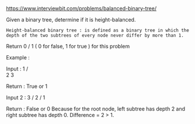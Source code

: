 https://www.interviewbit.com/problems/balanced-binary-tree/



Given a binary tree, determine if it is height-balanced.

    Height-balanced binary tree : is defined as a binary tree in which the depth of the two subtrees of every node never differ by more than 1. 

Return 0 / 1 ( 0 for false, 1 for true ) for this problem

Example :

Input : 
          1
         / \
        2   3

Return : True or 1 

Input 2 : 
         3
        /
       2
      /
     1

Return : False or 0 
         Because for the root node, left subtree has depth 2 and right subtree has depth 0. 
         Difference = 2 > 1. 

